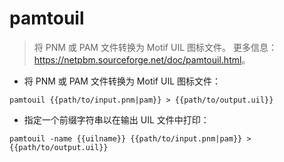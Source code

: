# pamtouil

> 将 PNM 或 PAM 文件转换为 Motif UIL 图标文件。
> 更多信息：<https://netpbm.sourceforge.net/doc/pamtouil.html>。

- 将 PNM 或 PAM 文件转换为 Motif UIL 图标文件：

`pamtouil {{path/to/input.pnm|pam}} > {{path/to/output.uil}}`

- 指定一个前缀字符串以在输出 UIL 文件中打印：

`pamtouil -name {{uilname}} {{path/to/input.pnm|pam}} > {{path/to/output.uil}}`